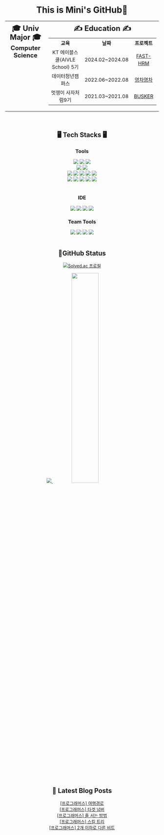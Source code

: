 <h1 align="center"> This is Mini's GitHub👋 </h1>

<div align="center">
<table>
  <tr>
    <td align="center" valign="top">
      <h2 style="font-size:24px; line-height:1.2em; margin-top: 8px; margin-bottom: 8px;">🎓 Univ Major 🎓</h2>
      <h3 style="font-size:20px; line-height:1.2em; margin: 0;">Computer Science</h3>
    </td>
    <td align="center" valign="top">
      <h2 style="font-size:24px; line-height:1.2em; margin-top: 8px; margin-bottom: 8px;">✍️ Education ✍️</h2>
      <table style="font-size:16px; line-height:1.5em;">
        <tr>
          <th align="center">교육</th>
          <th align="center">날짜</th>
          <th align="center">프로젝트</th>
        </tr>
        <tr>
          <td align="center">KT 에이블스쿨(AIVLE School) 5기</td>
          <td align="center">2024.02~2024.08</td>
          <td align="center"><a href="https://github.com/mini0-0/Project_FAST-HRM">FAST-HRM</a></td>
        </tr>
        <tr>
          <td align="center">데이터청년캠퍼스</td>
          <td align="center">2022.06~2022.08</td>
          <td align="center"><a href="https://github.com/mini0-0/Project_yeongchayeongcha">영차영차</a></td>
        </tr>
        <tr>
          <td align="center">멋쟁이 사자처럼9기</td>
          <td align="center">2021.03~2021.08</td>
          <td align="center"><a href="https://github.com/mini0-0/Project_busker">BUSKER</a></td>
        </tr>
      </table>
    </td>
  </tr>
</table>
</div>

<br>

<h2 align="center"> 🖥️ Tech Stacks 🖥️ </h2>
<h3 align="center"> Tools </h3>
 <div align="center">
  <img src="https://img.shields.io/badge/Python-3776AB?style=flat-square&logo=Python&logoColor=white">
  <img src="https://img.shields.io/badge/SQL-368CCB?style=flat-square&logo=SQL&logoColor=white">
  <img src="https://img.shields.io/badge/Java-007396?style=flat-square&logo=java&logoColor=white"> 
 </div> 

  
 <div align="center">
   <img src="https://img.shields.io/badge/MySql-4479A1?style=fflat-square&logo=mysql&logoColor=white"> 
   <img src="https://img.shields.io/badge/Sqlite-003B57?style=fflat-square&logo=sqlite&logoColor=white"> 
 </div>

 <div align="center">
   <img src="https://img.shields.io/badge/Django-092E20?style=flat-square&logo=django&logoColor=white">
   <img src="https://img.shields.io/badge/Spring-6DB33F?style=flat-square&logo=Spring&logoColor=white">
   <img src="https://img.shields.io/badge/springboot-6DB33F?style=flat-squeare&logo=springboot&logoColor=white">
   <img src="https://img.shields.io/badge/Spring Security-6DB33F?style=flat-square&logo=Spring Security&logoColor=white">
   <img src="https://img.shields.io/badge/AmazonEC2-FF9900.svg?style=flat-square&logo=amazonec2&logoColor=white"/>
 </div>

  <div align="center">
   <img src="https://img.shields.io/badge/pandas-150458.svg?style=flat-square&logo=pandas&logoColor=white"/>
   <img src="https://img.shields.io/badge/numpy-013243.svg?style=flat-square&logo=numpy&logoColor=white"/>
   <img src="https://img.shields.io/badge/scikitlearn-F7931E.svg?style=flat-square&logo=scikitlearn&logoColor=white"/>
   <img src="https://img.shields.io/badge/tensorflow-FF6F00.svg?style=flat-square&logo=tensorflow&logoColor=white"/>
  <img src="https://img.shields.io/badge/pytorch-EE4C2C.svg?style=flat-square&logo=pytorch&logoColor=white"/>
 </div>
 


<br>
<h3 align="center"> IDE </h3>
  <div align="center">
   <img src="https://img.shields.io/badge/Jupyter-F37626.svg?style=flat-square&logo=jupyter&logoColor=white"/>
  <img src="https://img.shields.io/badge/GoogleColab-F9AB00.svg?style=flat-square&logo=googlecolabr&logoColor=white"/>
   <img src="https://img.shields.io/badge/Intellijidea-000000.svg?style=flat-square&logo=intellijidea&logoColor=white"/>
  <img src="https://img.shields.io/badge/PyCharm-000000.svg?style=flat-square&logo=pycharm&logoColor=white"/>
 </div>
 
<h3 align="center">Team Tools</h3>
<div align="center">
 <img src="https://img.shields.io/badge/git-%23F05033.svg?style=flat-square&logo=git&logoColor=white"/> 
 <img src="https://img.shields.io/badge/github-%23121011.svg?style=flat-square&logo=github&logoColor=white"/>  
 <img src="https://img.shields.io/badge/Slack-4A154B?style=flat-square&logo=slack&logoColor=white"/> 
 <img src="https://img.shields.io/badge/Notion-%23000000.svg?style=flat-square&logo=notion&logoColor=white"/>
 </div>

<br>




<h2 align="center"> 📝GitHub Status </h2>
<div align="center">

 [![Solved.ac 프로필](http://mazassumnida.wtf/api/v2/generate_badge?boj=nalala8200)](https://solved.ac/nalala8200)   

  <a href="s">
  <img src="https://github-readme-stats.vercel.app/api/top-langs/?username=mini0-0&exclude_repo=dkssud8150.github.io&layout=compact&theme=tokyonight" />
</a>
 <a href="s">
   <img src="https://github-readme-stats.vercel.app/api?username=mini0-0&count_private=true&theme=tokyonight&show_icons=true" width="42%" />
 </a>
</div>
<br>



<h2 align="center">  📕 Latest Blog Posts </h2>
<div align="center">

<a href=https://rose-brown.tistory.com/242>[프로그래머스] 여행경로</a></br><a href=https://rose-brown.tistory.com/241>[프로그래머스] 타겟 넘버</a></br><a href=https://rose-brown.tistory.com/240>[프로그래머스] 줄 서는 방법</a></br><a href=https://rose-brown.tistory.com/239>[프로그래머스] 스킬 트리</a></br><a href=https://rose-brown.tistory.com/238>[프로그래머스] 2개 이하로 다른 비트</a></br>